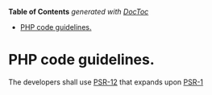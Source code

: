 <!-- START doctoc generated TOC please keep comment here to allow auto update -->
<!-- DON'T EDIT THIS SECTION, INSTEAD RE-RUN doctoc TO UPDATE -->
**Table of Contents**  *generated with [DocToc](https://github.com/thlorenz/doctoc)*

- [PHP code guidelines.](#php-code-guidelines)

<!-- END doctoc generated TOC please keep comment here to allow auto update -->

# PHP code guidelines.

The developers shall use [PSR-12](https://www.php-fig.org/psr/psr-12/) that expands upon [PSR-1](https://www.php-fig.org/psr/psr-1/)
